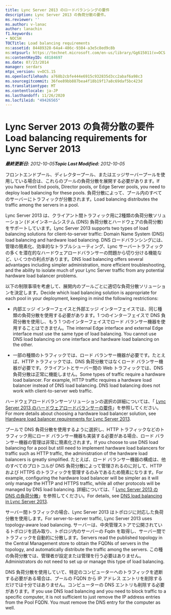 ```yaml
---
title: Lync Server 2013 のロードバランシングの要件
description: Lync Server 2013 の負荷分散の要件。
ms.reviewer: ''
ms.author: v-lanac
author: lanachin
f1.keywords:
- NOCSH
TOCTitle: Load balancing requirements
ms:assetid: 84489328-64a4-486c-9384-a3e5c8ed9c8b
ms:mtpsurl: https://technet.microsoft.com/en-us/library/Gg615011(v=OCS.15)
ms:contentKeyID: 48184697
ms.date: 07/23/2014
manager: serdars
mtps_version: v=OCS.15
ms.openlocfilehash: a768b2cbfe444e6915c932835d3cc2abaf6a98c3
ms.sourcegitcommit: 36fee89bb887bea4f18b19f17a8c69daf5bc423d
ms.translationtype: MT
ms.contentlocale: ja-JP
ms.lasthandoff: 11/26/2020
ms.locfileid: "49426565"
---
```

# <a name="load-balancing-requirements-for-lync-server-2013"></a><span data-ttu-id="07975-103">Lync Server 2013 の負荷分散の要件</span><span class="sxs-lookup"><span data-stu-id="07975-103">Load balancing requirements for Lync Server 2013</span></span>

<div data-xmlns="http://www.w3.org/1999/xhtml">

<div class="topic" data-xmlns="http://www.w3.org/1999/xhtml" data-msxsl="urn:schemas-microsoft-com:xslt" data-cs="https://msdn.microsoft.com/">

<div data-asp="https://msdn2.microsoft.com/asp">



</div>

<div id="mainSection">

<div id="mainBody"><span data-ttu-id="07975-104">

<span> </span></span><span class="sxs-lookup"><span data-stu-id="07975-104">

<span> </span></span></span>

<span data-ttu-id="07975-105">_**最終更新日:** 2012-10-05_</span><span class="sxs-lookup"><span data-stu-id="07975-105">_**Topic Last Modified:** 2012-10-05_</span></span>

<span data-ttu-id="07975-106">フロントエンドプール、ディレクタープール、またはエッジサーバープールを使用している場合は、これらのプールの負荷分散を展開する必要があります。</span><span class="sxs-lookup"><span data-stu-id="07975-106">If you have Front End pools, Director pools, or Edge Server pools, you need to deploy load balancing for these pools.</span></span> <span data-ttu-id="07975-107">負荷分散によって、プール内のすべてのサーバーにトラフィックが分散されます。</span><span class="sxs-lookup"><span data-stu-id="07975-107">Load balancing distributes the traffic among the servers in a pool.</span></span>

<span data-ttu-id="07975-108">Lync Server 2013 は、クライアント間トラフィック用に2種類の負荷分散ソリューション (ドメインネームシステム (DNS) 負荷分散とハードウェアの負荷分散) をサポートしています。</span><span class="sxs-lookup"><span data-stu-id="07975-108">Lync Server 2013 supports two types of load balancing solutions for client-to-server traffic: Domain Name System (DNS) load balancing and hardware load balancing.</span></span> <span data-ttu-id="07975-109">DNS ロードバランシングには、管理の簡素化、効率的なトラブルシューティング、Lync サーバートラフィックの多くを潜在的なハードウェアロードバランサーの問題から切り分ける機能など、いくつかの利点があります。</span><span class="sxs-lookup"><span data-stu-id="07975-109">DNS load balancing offers several advantages including simpler administration, more efficient troubleshooting, and the ability to isolate much of your Lync Server traffic from any potential hardware load balancer problems.</span></span>

<span data-ttu-id="07975-110">以下の制限事項を考慮して、展開内のプールごとに適切な負荷分散ソリューションを決定します。</span><span class="sxs-lookup"><span data-stu-id="07975-110">Decide which load balancing solution is appropriate for each pool in your deployment, keeping in mind the following restrictions:</span></span>

  - <span data-ttu-id="07975-p103">内部エッジ インターフェイスと外部エッジ インターフェイスでは、同じ種類の負荷分散を使用する必要があります。1 つのインターフェイスで DNS 負荷分散を使用し、もう 1 つのインターフェイスでロード バランサー機器を使用することはできません。</span><span class="sxs-lookup"><span data-stu-id="07975-p103">The internal Edge interface and external Edge interface must use the same type of load balancing. You cannot use DNS load balancing on one interface and hardware load balancing on the other.</span></span>

  - <span data-ttu-id="07975-p104">一部の種類のトラフィックでは、ロード バランサー機器が必要です。たとえば、HTTP トラフィックでは、DNS 負荷分散ではなくロード バランサー機器が必要です。クライアントとサーバー間の Web トラフィックでは、DNS 負荷分散は正常に機能しません。</span><span class="sxs-lookup"><span data-stu-id="07975-p104">Some types of traffic require a hardware load balancer. For example, HTTP traffic requires a hardware load balancer instead of DNS load balancing. DNS load balancing does not work with client-to-server web traffic.</span></span>

<span data-ttu-id="07975-116">ハードウェアロードバランサーソリューションの選択の詳細については、「 [Lync Server 2013 のハードウェアロードバランサーの要件](lync-server-2013-hardware-load-balancer-requirements.md)」を参照してください。</span><span class="sxs-lookup"><span data-stu-id="07975-116">For more details about choosing a hardware load balancer solution, see [Hardware load balancer requirements for Lync Server 2013](lync-server-2013-hardware-load-balancer-requirements.md).</span></span>

<span data-ttu-id="07975-117">プールで DNS 負荷分散を使用するように選択し、HTTP トラフィックなどのトラフィック用にロード バランサー機器も実装する必要がある場合、ロード バランサー機器の管理は非常に簡素化されます。</span><span class="sxs-lookup"><span data-stu-id="07975-117">If you choose to use DNS load balancing for a pool but still need to implement hardware load balancers for traffic such as HTTP traffic, the administration of the hardware load balancers is greatly simplified.</span></span> <span data-ttu-id="07975-118">たとえば、ロード バランサー機器の構成は、他のすべてのプロトコルが DNS 負荷分散によって管理されるのに対して、HTTP および HTTPS のトラフィックを管理するのみであるため簡素になります。</span><span class="sxs-lookup"><span data-stu-id="07975-118">For example, configuring the hardware load balancer will be simpler as it will only manage the HTTP and HTTPS traffic, while all other protocols will be managed by DNS load balancing.</span></span> <span data-ttu-id="07975-119">詳細については、「 [Lync Server 2013 の DNS の負荷分散](lync-server-2013-dns-load-balancing.md)」を参照してください。</span><span class="sxs-lookup"><span data-stu-id="07975-119">For details, see [DNS load balancing in Lync Server 2013](lync-server-2013-dns-load-balancing.md).</span></span>

<span data-ttu-id="07975-120">サーバー間トラフィックの場合、Lync Server 2013 はトポロジに対応した負荷分散を使用します。</span><span class="sxs-lookup"><span data-stu-id="07975-120">For server-to-server traffic, Lync Server 2013 uses topology-aware load balancing.</span></span> <span data-ttu-id="07975-121">サーバーは、中央管理ストアで公開されているトポロジを読み取り、トポロジ内のサーバーの Fqdn を取得し、サーバー間でトラフィックを自動的に分散します。</span><span class="sxs-lookup"><span data-stu-id="07975-121">Servers read the published topology in the Central Management store to obtain the FQDNs of servers in the topology, and automatically distribute the traffic among the servers.</span></span> <span data-ttu-id="07975-122">この種の負荷分散では、管理者が設定または管理を行う必要はありません。</span><span class="sxs-lookup"><span data-stu-id="07975-122">Administrators do not need to set up or manage this type of load balancing.</span></span>

<span data-ttu-id="07975-p107">DNS 負荷分散を使用していて、特定のコンピューターへのトラフィックを遮断する必要がある場合は、プールの FQDN から IP アドレス エントリを削除するだけでは十分ではありません。コンピューターの DNS エントリも削除する必要があります。</span><span class="sxs-lookup"><span data-stu-id="07975-p107">If you use DNS load balancing and you need to block traffic to a specific computer, it is not sufficient to just remove the IP address entries from the Pool FQDN. You must remove the DNS entry for the computer as well.</span></span>

<span data-ttu-id="07975-125"></div>

<span> </span>

</div>

</div>

</span><span class="sxs-lookup"><span data-stu-id="07975-125"></div>

<span> </span>

</div>

</div>

</span></span></div>

